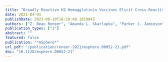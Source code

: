 ```yaml
---
title: "Broadly Reactive H2 Hemagglutinin Vaccines Elicit Cross-Reactive Antibodies in Ferrets Preimmune to Seasonal Influenza A Viruses"
date: 2021-04-01
publishDate: 2023-06-10T18:18:40.101984Z
authors: ["Z. Beau Reneer", "Amanda L. Skarlupka", "Parker J. Jamieson", "Ted M. Ross"]
publication_types: ["2"]
abstract: ""
featured: false
publication: "*mSphere*"
url_pdf: "/publication/reneer-2021/msphere.00052-21.pdf"
doi: "10.1128/msphere.00052-21"
---
```


